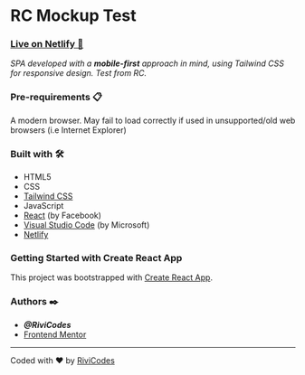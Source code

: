 # RC Mockup Test

### [Live on Netlify 🚀](https://rivicodes-rc-mockup-test.netlify.app)

_SPA developed with a **mobile-first** approach in mind, using Tailwind CSS for responsive design. Test from RC._

### Pre-requirements 📋

A modern browser. May fail to load correctly if used in unsupported/old web browsers (i.e Internet Explorer)

### Built with 🛠️

- HTML5
- CSS
- [Tailwind CSS](tailwindcss.com/)
- JavaScript
- [React](https://reactjs.org/) (by Facebook)
- [Visual Studio Code](https://code.visualstudio.com/) (by Microsoft)
- [Netlify](https://app.netlify.com/)

### Getting Started with Create React App

This project was bootstrapped with [Create React App](https://github.com/facebook/create-react-app).

### Authors ✒️

- **_@RiviCodes_**
- [Frontend Mentor](https://www.frontendmentor.io/challenges/manage-landing-page-SLXqC6P5)

---

Coded with ❤️ by [RiviCodes](https://github.com/RiviCodes)
